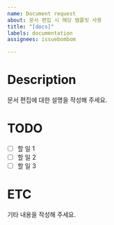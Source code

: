 ```yaml
---
name: Document request
about: 문서 편집 시 해당 탬플릿 사용
title: "[docs]"
labels: documentation
assignees: issuebombom

---
```


# Description
문서 편집에 대한 설명을 작성해 주세요.

# TODO
- [ ] 할 일 1
- [ ] 할 일 2
- [ ] 할 일 3

# ETC
기타 내용을 작성해 주세요.
